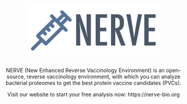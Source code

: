 <div align="center">
  <br/>
  <img src="../graphics/nerve.svg" alt="NERVE logo" width="350"/>
  <br/>
  <br/>
  <p>
    NERVE (New Enhanced Reverse Vaccinology Environment) is an open-source, reverse vaccinology environment, with which you can analyze bacterial proteomes to get the best protein vaccine candidates (PVCs).
  </p>
  <p>
    Visit our website to start your free analysis now: https://nerve-bio.org
  </p>
</div>
